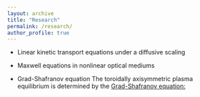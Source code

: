 ```yaml
---
layout: archive
title: "Research"
permalink: /research/
author_profile: true
---
```


- Linear kinetic transport equations under a diffusive scaling

- Maxwell equations in nonlinear optical mediums

- Grad-Shafranov equation
The toroidally axisymmetric plasma equilibrium is determined by the [Grad-Shafranov equation:](/images/research/Grad-Shafranov/grad-shafranov.png)
